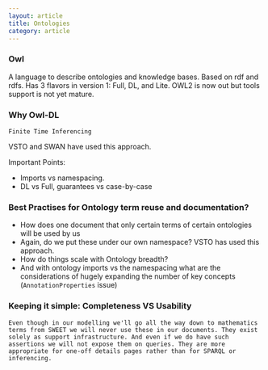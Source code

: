 ```yaml
---
layout: article
title: Ontologies
category: article
---
```


### Owl

A language to describe ontologies and knowledge bases. Based on rdf and rdfs. Has 3 flavors in version 1: Full, DL, and Lite. OWL2 is now out but tools support is not yet mature.

### Why Owl-DL

	Finite Time Inferencing
	
VSTO and SWAN have used this approach.

Important Points: 

* Imports vs namespacing.
* DL vs Full, guarantees vs case-by-case

### Best Practises for Ontology term reuse and documentation?

* How does one document that only certain terms of certain ontologies will be used by us
* Again, do we put these under our own namespace? VSTO has used this approach.
* How do things scale with Ontology breadth?
* And with ontology imports vs the namespacing what are the considerations of hugely expanding the number of key concepts (`AnnotationProperties` issue)

### Keeping it simple: Completeness VS Usability

	Even though in our modelling we'll go all the way down to mathematics terms from SWEET we will never use these in our documents. They exist solely as support infrastructure. And even if we do have such assertions we will not expose them on queries. They are more appropriate for one-off details pages rather than for SPARQL or inferencing.
